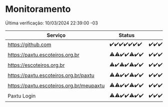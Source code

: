 # Monitoramento

Última verificação: 10/03/2024 22:39:00 -03

|Serviço|Status|Últimas 24h|
|---|---|---|
|https://github.com|<span title="2024-03-04: OK=22">✔️</span><span title="2024-03-05: OK=24">✔️</span><span title="2024-03-06: OK=24">✔️</span><span title="2024-03-07: OK=24">✔️</span><span title="2024-03-08: OK=24">✔️</span><span title="2024-03-09: OK=24">✔️</span><span title="2024-03-10: OK=1">✔️</span>|<span title="09/03/2024 22:42:00 -03 : 200">✔️</span><span title="09/03/2024 23:17:00 -03 : 200">✔️</span><span title="10/03/2024 00:06:00 -03 : 200">✔️</span><span title="10/03/2024 01:07:00 -03 : 200">✔️</span><span title="10/03/2024 02:04:00 -03 : 200">✔️</span><span title="10/03/2024 03:07:00 -03 : 200">✔️</span><span title="10/03/2024 04:04:00 -03 : 200">✔️</span><span title="10/03/2024 05:08:00 -03 : 200">✔️</span><span title="10/03/2024 06:04:00 -03 : 200">✔️</span><span title="10/03/2024 07:04:00 -03 : 200">✔️</span><span title="10/03/2024 08:02:00 -03 : 200">✔️</span><span title="10/03/2024 09:09:00 -03 : 200">✔️</span><span title="10/03/2024 10:06:00 -03 : 200">✔️</span><span title="10/03/2024 11:06:00 -03 : 200">✔️</span><span title="10/03/2024 12:03:00 -03 : 200">✔️</span><span title="10/03/2024 13:07:00 -03 : 200">✔️</span><span title="10/03/2024 14:05:00 -03 : 200">✔️</span><span title="10/03/2024 15:06:00 -03 : 200">✔️</span><span title="10/03/2024 16:02:00 -03 : 200">✔️</span><span title="10/03/2024 17:06:00 -03 : 200">✔️</span><span title="10/03/2024 18:03:00 -03 : 200">✔️</span><span title="10/03/2024 19:06:00 -03 : 200">✔️</span><span title="10/03/2024 20:04:00 -03 : 200">✔️</span><span title="10/03/2024 21:31:00 -03 : 200">✔️</span><span title="10/03/2024 22:39:00 -03 : 200">✔️</span>|
|https://paxtu.escoteiros.org.br|<span title="2024-03-04: OK=21, Falhas=1">⚠️</span><span title="2024-03-05: OK=23, Falhas=1">⚠️</span><span title="2024-03-06: OK=24">✔️</span><span title="2024-03-07: OK=24">✔️</span><span title="2024-03-08: OK=23, Falhas=1">⚠️</span><span title="2024-03-09: OK=24">✔️</span><span title="2024-03-10: OK=1">✔️</span>|<span title="09/03/2024 22:42:00 -03 : 200">✔️</span><span title="09/03/2024 23:17:00 -03 : 200">✔️</span><span title="10/03/2024 00:06:00 -03 : 200">✔️</span><span title="10/03/2024 01:07:00 -03 : 200">✔️</span><span title="10/03/2024 02:04:00 -03 : 200">✔️</span><span title="10/03/2024 03:07:00 -03 : 200">✔️</span><span title="10/03/2024 04:04:00 -03 : 200">✔️</span><span title="10/03/2024 05:08:00 -03 : 200">✔️</span><span title="10/03/2024 06:04:00 -03 : 200">✔️</span><span title="10/03/2024 07:04:00 -03 : 200">✔️</span><span title="10/03/2024 08:02:00 -03 : 200">✔️</span><span title="10/03/2024 09:09:00 -03 : 200">✔️</span><span title="10/03/2024 10:06:00 -03 : 200">✔️</span><span title="10/03/2024 11:06:00 -03 : 200">✔️</span><span title="10/03/2024 12:03:00 -03 : 200">✔️</span><span title="10/03/2024 13:07:00 -03 : 200">✔️</span><span title="10/03/2024 14:05:00 -03 : 200">✔️</span><span title="10/03/2024 15:06:00 -03 : 200">✔️</span><span title="10/03/2024 16:02:00 -03 : 200">✔️</span><span title="10/03/2024 17:06:00 -03 : 200">✔️</span><span title="10/03/2024 18:03:00 -03 : 200">✔️</span><span title="10/03/2024 19:06:00 -03 : 200">✔️</span><span title="10/03/2024 20:04:00 -03 : 200">✔️</span><span title="10/03/2024 21:31:00 -03 : 200">✔️</span><span title="10/03/2024 22:39:00 -03 : 200">✔️</span>|
|https://escoteiros.org.br|<span title="2024-03-04: OK=21, Falhas=1">⚠️</span><span title="2024-03-05: OK=24">✔️</span><span title="2024-03-06: OK=23, Falhas=1">⚠️</span><span title="2024-03-07: OK=24">✔️</span><span title="2024-03-08: OK=23, Falhas=1">⚠️</span><span title="2024-03-09: OK=24">✔️</span><span title="2024-03-10: OK=1">✔️</span>|<span title="09/03/2024 22:42:00 -03 : 200">✔️</span><span title="09/03/2024 23:17:00 -03 : 200">✔️</span><span title="10/03/2024 00:06:00 -03 : 200">✔️</span><span title="10/03/2024 01:07:00 -03 : 200">✔️</span><span title="10/03/2024 02:04:00 -03 : 200">✔️</span><span title="10/03/2024 03:07:00 -03 : 200">✔️</span><span title="10/03/2024 04:04:00 -03 : 200">✔️</span><span title="10/03/2024 05:08:00 -03 : 200">✔️</span><span title="10/03/2024 06:04:00 -03 : 200">✔️</span><span title="10/03/2024 07:04:00 -03 : 200">✔️</span><span title="10/03/2024 08:02:00 -03 : 200">✔️</span><span title="10/03/2024 09:09:00 -03 : 200">✔️</span><span title="10/03/2024 10:06:00 -03 : 200">✔️</span><span title="10/03/2024 11:06:00 -03 : 200">✔️</span><span title="10/03/2024 12:03:00 -03 : 200">✔️</span><span title="10/03/2024 13:07:00 -03 : 200">✔️</span><span title="10/03/2024 14:05:00 -03 : 200">✔️</span><span title="10/03/2024 15:06:00 -03 : 200">✔️</span><span title="10/03/2024 16:02:00 -03 : 200">✔️</span><span title="10/03/2024 17:06:00 -03 : 200">✔️</span><span title="10/03/2024 18:03:00 -03 : 200">✔️</span><span title="10/03/2024 19:06:00 -03 : 200">✔️</span><span title="10/03/2024 20:04:00 -03 : 200">✔️</span><span title="10/03/2024 21:31:00 -03 : 200">✔️</span><span title="10/03/2024 22:39:00 -03 : 200">✔️</span>|
|https://paxtu.escoteiros.org.br/paxtu|<span title="2024-03-04: OK=19, Falhas=3">⚠️</span><span title="2024-03-05: OK=23, Falhas=1">⚠️</span><span title="2024-03-06: OK=24">✔️</span><span title="2024-03-07: OK=24">✔️</span><span title="2024-03-08: OK=23, Falhas=1">⚠️</span><span title="2024-03-09: OK=24">✔️</span><span title="2024-03-10: OK=1">✔️</span>|<span title="09/03/2024 22:42:00 -03 : 200">✔️</span><span title="09/03/2024 23:17:00 -03 : 200">✔️</span><span title="10/03/2024 00:06:00 -03 : 200">✔️</span><span title="10/03/2024 01:07:00 -03 : 200">✔️</span><span title="10/03/2024 02:04:00 -03 : 200">✔️</span><span title="10/03/2024 03:07:00 -03 : 200">✔️</span><span title="10/03/2024 04:04:00 -03 : 200">✔️</span><span title="10/03/2024 05:08:00 -03 : 200">✔️</span><span title="10/03/2024 06:04:00 -03 : 200">✔️</span><span title="10/03/2024 07:04:00 -03 : 200">✔️</span><span title="10/03/2024 08:02:00 -03 : 200">✔️</span><span title="10/03/2024 09:09:00 -03 : 200">✔️</span><span title="10/03/2024 10:06:00 -03 : 200">✔️</span><span title="10/03/2024 11:06:00 -03 : 200">✔️</span><span title="10/03/2024 12:03:00 -03 : 200">✔️</span><span title="10/03/2024 13:07:00 -03 : 200">✔️</span><span title="10/03/2024 14:05:00 -03 : 200">✔️</span><span title="10/03/2024 15:06:00 -03 : 200">✔️</span><span title="10/03/2024 16:02:00 -03 : 200">✔️</span><span title="10/03/2024 17:06:00 -03 : 200">✔️</span><span title="10/03/2024 18:03:00 -03 : 200">✔️</span><span title="10/03/2024 19:06:00 -03 : 200">✔️</span><span title="10/03/2024 20:04:00 -03 : 200">✔️</span><span title="10/03/2024 21:31:00 -03 : 200">✔️</span><span title="10/03/2024 22:39:00 -03 : 200">✔️</span>|
|https://paxtu.escoteiros.org.br/meupaxtu|<span title="2024-03-04: OK=19, Falhas=3">⚠️</span><span title="2024-03-05: OK=23, Falhas=1">⚠️</span><span title="2024-03-06: OK=24">✔️</span><span title="2024-03-07: OK=24">✔️</span><span title="2024-03-08: OK=23, Falhas=1">⚠️</span><span title="2024-03-09: OK=24">✔️</span><span title="2024-03-10: OK=1">✔️</span>|<span title="09/03/2024 22:42:00 -03 : 200">✔️</span><span title="09/03/2024 23:17:00 -03 : 200">✔️</span><span title="10/03/2024 00:06:00 -03 : 200">✔️</span><span title="10/03/2024 01:07:00 -03 : 200">✔️</span><span title="10/03/2024 02:04:00 -03 : 200">✔️</span><span title="10/03/2024 03:07:00 -03 : 200">✔️</span><span title="10/03/2024 04:04:00 -03 : 200">✔️</span><span title="10/03/2024 05:08:00 -03 : 200">✔️</span><span title="10/03/2024 06:04:00 -03 : 200">✔️</span><span title="10/03/2024 07:04:00 -03 : 200">✔️</span><span title="10/03/2024 08:02:00 -03 : 200">✔️</span><span title="10/03/2024 09:09:00 -03 : 200">✔️</span><span title="10/03/2024 10:06:00 -03 : 200">✔️</span><span title="10/03/2024 11:06:00 -03 : 200">✔️</span><span title="10/03/2024 12:03:00 -03 : 200">✔️</span><span title="10/03/2024 13:07:00 -03 : 200">✔️</span><span title="10/03/2024 14:05:00 -03 : 200">✔️</span><span title="10/03/2024 15:06:00 -03 : 200">✔️</span><span title="10/03/2024 16:02:00 -03 : 200">✔️</span><span title="10/03/2024 17:06:00 -03 : 200">✔️</span><span title="10/03/2024 18:03:00 -03 : 200">✔️</span><span title="10/03/2024 19:06:00 -03 : 200">✔️</span><span title="10/03/2024 20:04:00 -03 : 200">✔️</span><span title="10/03/2024 21:31:00 -03 : 200">✔️</span><span title="10/03/2024 22:39:00 -03 : 200">✔️</span>|
|Paxtu Login|<span title="2024-03-04: OK=19, Falhas=3">⚠️</span><span title="2024-03-05: OK=23, Falhas=1">⚠️</span><span title="2024-03-06: OK=24">✔️</span><span title="2024-03-07: OK=24">✔️</span><span title="2024-03-08: OK=23, Falhas=1">⚠️</span><span title="2024-03-09: OK=24">✔️</span><span title="2024-03-10: OK=1">✔️</span>|<span title="09/03/2024 22:42:00 -03 : 200">✔️</span><span title="09/03/2024 23:17:00 -03 : 200">✔️</span><span title="10/03/2024 00:06:00 -03 : 200">✔️</span><span title="10/03/2024 01:07:00 -03 : 200">✔️</span><span title="10/03/2024 02:04:00 -03 : 200">✔️</span><span title="10/03/2024 03:07:00 -03 : 200">✔️</span><span title="10/03/2024 04:04:00 -03 : 200">✔️</span><span title="10/03/2024 05:08:00 -03 : 200">✔️</span><span title="10/03/2024 06:04:00 -03 : 200">✔️</span><span title="10/03/2024 07:04:00 -03 : 200">✔️</span><span title="10/03/2024 08:02:00 -03 : 200">✔️</span><span title="10/03/2024 09:09:00 -03 : 200">✔️</span><span title="10/03/2024 10:06:00 -03 : 200">✔️</span><span title="10/03/2024 11:06:00 -03 : 200">✔️</span><span title="10/03/2024 12:03:00 -03 : 200">✔️</span><span title="10/03/2024 13:07:00 -03 : 200">✔️</span><span title="10/03/2024 14:05:00 -03 : 200">✔️</span><span title="10/03/2024 15:06:00 -03 : 200">✔️</span><span title="10/03/2024 16:02:00 -03 : 200">✔️</span><span title="10/03/2024 17:06:00 -03 : 200">✔️</span><span title="10/03/2024 18:03:00 -03 : 200">✔️</span><span title="10/03/2024 19:06:00 -03 : 200">✔️</span><span title="10/03/2024 20:04:00 -03 : 200">✔️</span><span title="10/03/2024 21:31:00 -03 : 200">✔️</span><span title="10/03/2024 22:39:00 -03 : 200">✔️</span>|
